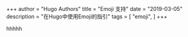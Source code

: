 +++
author = "Hugo Authors"
title = "Emoji 支持"
date = "2019-03-05"
description = "在Hugo中使用Emoji的指引"
tags = [
    "emoji",
]
+++

hhhhh